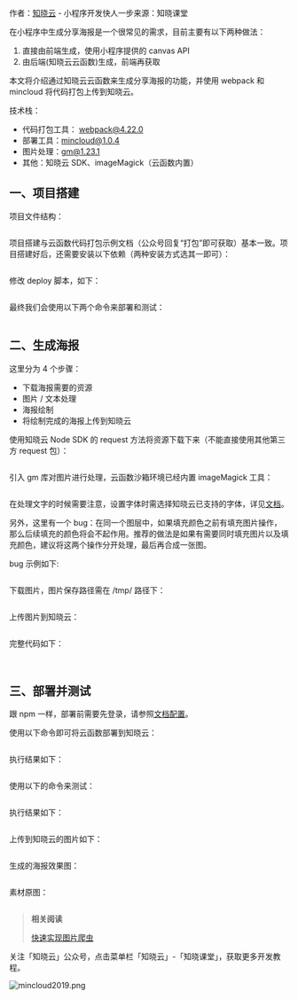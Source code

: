 

作者：[知晓云](https://cloud.minapp.com/?utm_sourcesegmentfault&utm_mediumarticle_footer&utm_term) - 小程序开发快人一步来源：知晓课堂

在小程序中生成分享海报是一个很常见的需求，目前主要有以下两种做法：

1. 直接由前端生成，使用小程序提供的 canvas API
2. 由后端(知晓云云函数)生成，前端再获取

本文将介绍通过知晓云云函数来生成分享海报的功能，并使用 webpack 和 mincloud 将代码打包上传到知晓云。

技术栈：

*  代码打包工具： webpack@4.22.0
*  部署工具：mincloud@1.0.4
*  图片处理：gm@1.23.1
*  其他：知晓云 SDK、imageMagick（云函数内置）

## 一、项目搭建

项目文件结构：

<img referrerpolicy="no-referrer" data-src="/img/remote/1460000021770291" src="https://cdn.segmentfault.com/v-5e67172c/global/img/squares.svg" alt title>

项目搭建与云函数代码打包示例文档（公众号回复“打包”即可获取）基本一致。项目搭建好后，还需要安装以下依赖（两种安装方式选其一即可）：

<img referrerpolicy="no-referrer" data-src="/img/remote/1460000021770288" src="https://cdn.segmentfault.com/v-5e67172c/global/img/squares.svg" alt title>

修改 deploy 脚本，如下：

<img referrerpolicy="no-referrer" data-src="/img/remote/1460000021770286" src="https://cdn.segmentfault.com/v-5e67172c/global/img/squares.svg" alt title>

最终我们会使用以下两个命令来部署和测试：

<img referrerpolicy="no-referrer" data-src="/img/remote/1460000021770287" src="https://cdn.segmentfault.com/v-5e67172c/global/img/squares.svg" alt title>

## 二、生成海报

这里分为 4 个步骤：

*  下载海报需要的资源
*  图片 / 文本处理
*  海报绘制
*  将绘制完成的海报上传到知晓云

使用知晓云 Node SDK 的 request 方法将资源下载下来（不能直接使用其他第三方 request 包）：

<img referrerpolicy="no-referrer" data-src="/img/remote/1460000021770289" src="https://cdn.segmentfault.com/v-5e67172c/global/img/squares.svg" alt title>

引入 gm 库对图片进行处理，云函数沙箱环境已经内置 imageMagick 工具：

<img referrerpolicy="no-referrer" data-src="/img/remote/1460000021770290" src="https://cdn.segmentfault.com/v-5e67172c/global/img/squares.svg" alt title>

在处理文字的时候需要注意，设置字体时需选择知晓云已支持的字体，详见[文档](https://doc.minapp.com/support/technical-notes.html)。

另外，这里有一个 bug：在同一个图层中，如果填充颜色之前有填充图片操作，那么后续填充的颜色将会不起作用。推荐的做法是如果有需要同时填充图片以及填充颜色，建议将这两个操作分开处理，最后再合成一张图。

bug 示例如下:

<img referrerpolicy="no-referrer" data-src="/img/remote/1460000021770293" src="https://cdn.segmentfault.com/v-5e67172c/global/img/squares.svg" alt title>

下载图片，图片保存路径需在 /tmp/ 路径下：

<img referrerpolicy="no-referrer" data-src="/img/remote/1460000021770292" src="https://cdn.segmentfault.com/v-5e67172c/global/img/squares.svg" alt title>

上传图片到知晓云：

<img referrerpolicy="no-referrer" data-src="/img/remote/1460000021770295" src="https://cdn.segmentfault.com/v-5e67172c/global/img/squares.svg" alt title>

完整代码如下：

<img referrerpolicy="no-referrer" data-src="/img/remote/1460000021770294" src="https://cdn.segmentfault.com/v-5e67172c/global/img/squares.svg" alt title>

<img referrerpolicy="no-referrer" data-src="/img/remote/1460000021770299" src="https://cdn.segmentfault.com/v-5e67172c/global/img/squares.svg" alt title>

## 三、部署并测试

跟 npm 一样，部署前需要先登录，请参照[文档配置](https://doc.minapp.com/cloud-function/cli.html)。

使用以下命令即可将云函数部署到知晓云：

<img referrerpolicy="no-referrer" data-src="/img/remote/1460000021770303" src="https://cdn.segmentfault.com/v-5e67172c/global/img/squares.svg" alt title>

执行结果如下：

<img referrerpolicy="no-referrer" data-src="/img/remote/1460000021770300" src="https://cdn.segmentfault.com/v-5e67172c/global/img/squares.svg" alt title>

使用以下的命令来测试：

<img referrerpolicy="no-referrer" data-src="/img/remote/1460000021770298" src="https://cdn.segmentfault.com/v-5e67172c/global/img/squares.svg" alt title>

执行结果如下：  

<img referrerpolicy="no-referrer" data-src="/img/remote/1460000021770302" src="https://cdn.segmentfault.com/v-5e67172c/global/img/squares.svg" alt title>

上传到知晓云的图片如下：

<img referrerpolicy="no-referrer" data-src="/img/remote/1460000021770296" src="https://cdn.segmentfault.com/v-5e67172c/global/img/squares.svg" alt title>

生成的海报效果图：

<img referrerpolicy="no-referrer" data-src="/img/remote/1460000021770301" src="https://cdn.segmentfault.com/v-5e67172c/global/img/squares.svg" alt title>

素材原图：

<img referrerpolicy="no-referrer" data-src="/img/remote/1460000021770297" src="https://cdn.segmentfault.com/v-5e67172c/global/img/squares.svg" alt title>

>**相关阅读**
>
>
>[快速实现图片爬虫](https://segmentfault.com/a/1190000021767822)

关注「知晓云」公众号，点击菜单栏「知晓云」-「知晓课堂」，获取更多开发教程。

<img referrerpolicy="no-referrer" data-src="/img/bVbBf8L" src="https://cdn.segmentfault.com/v-5e67172c/global/img/squares.svg" alt="mincloud2019.png" title="mincloud2019.png">
